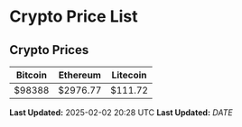 # Crypto Price List

## Crypto Prices
| Bitcoin | Ethereum | Litecoin |
| ------- | -------- | -------- |
| $98388 | $2976.77 | $111.72 |
**Last Updated:** 2025-02-02 20:28 UTC
**Last Updated:** $DATE$
